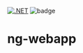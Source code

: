 [![.NET](https://github.com/arielsrv/ng-webapp/actions/workflows/dotnet.yml/badge.svg)](https://github.com/arielsrv/ng-webapp/actions/workflows/dotnet.yml)
![badge](https://img.shields.io/endpoint?url=https://gist.githubusercontent.com/arielsrv/294599cbadb71f3ed834d6904a7c87fd/raw/code-coverage.json)

# ng-webapp